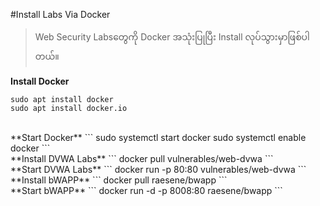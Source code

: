 #Install Labs Via Docker
> Web Security Labsတွေကို Docker အသုံးပြုပြီး Install လုပ်သွားမှာဖြစ်ပါတယ်။<br>

**Install Docker**
```
sudo apt install docker
sudo apt install docker.io
```
<br>
**Start Docker**
```
sudo systemctl start docker
sudo systemctl enable docker
```
<br>
**Install DVWA Labs**
```
docker pull vulnerables/web-dvwa
```
<br>
**Start DVWA Labs**
```
docker run -p 80:80 vulnerables/web-dvwa
```
<br>
**Install bWAPP**
```
docker pull raesene/bwapp
```
<br>
**Start bWAPP**
```
docker run -d -p 8008:80 raesene/bwapp
```

